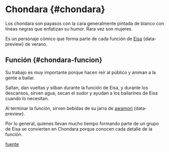 # Chondara {#chondara}

Los chondara son payasos con la cara generalmente pintada de blanco con líneas negras que enfatizan su humor. Rara vez son mujeres.

Es un personaje cómico que forma parte de cada función de [Eisa](eisa.md#eisa) {data-preview} de verano.

## Función {#chondara-funcion}

Su trabajo es muy importante porque hacen reír al público y animan a la gente a bailar.

Saltan, dan vueltas y silban durante la función de Eisa, y durante los descansos, sirven agua, secan el sudor y ayudan a los bailarines de Eisa cuando lo necesitan.

Al terminar la función, sirven bebidas de su jarra de [awamori](awamori.md#awamori) {data-preview}.

Por lo general, quienes llevan mucho tiempo formando parte de un grupo de Eisa se convierten en Chondara porque conocen cada detalle de la función.

[fuente](https://www.okistyle.com/a2z/?p=2515)
